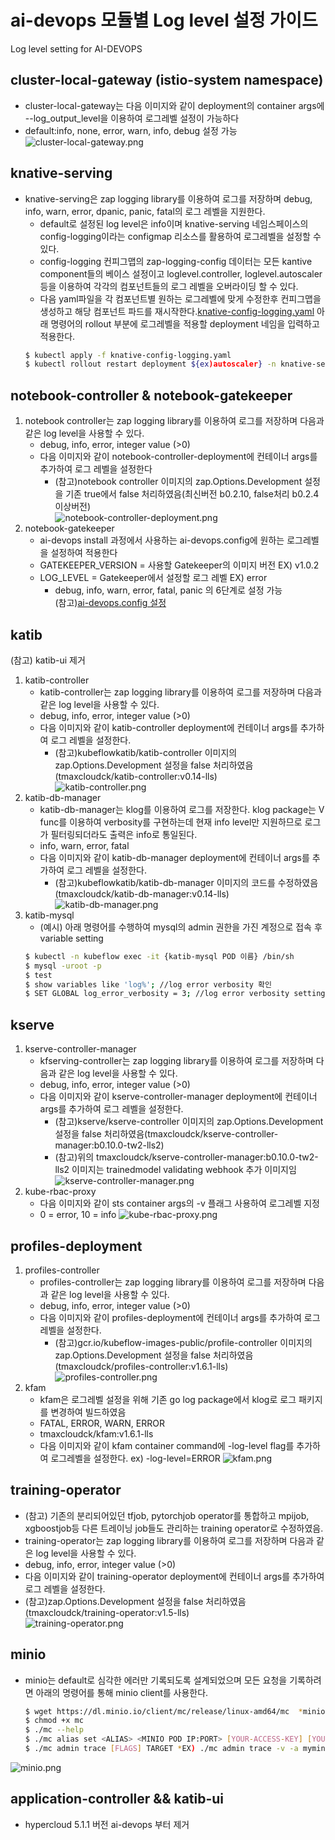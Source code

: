 
# ai-devops 모듈별 Log level 설정 가이드

Log level setting for AI-DEVOPS


## cluster-local-gateway (istio-system namespace)
* cluster-local-gateway는 다음 이미지와 같이 deployment의 container args에 --log_output_level을 이용하여 로그레벨 설정이 가능하다
* default:info, none, error, warn, info, debug 설정 가능
![cluster-local-gateway.png](./IMG/cluster-local-gateway.png)  

## knative-serving
* knative-serving은 zap logging library를 이용하여 로그를 저장하며 debug, info, warn, error, dpanic, panic, fatal의 로그 레벨을 지원한다. 
    * default로 설정된 log level은 info이며 knative-serving 네임스페이스의 config-logging이라는 configmap 리소스를 활용하여 로그레벨을 설정할 수 있다.
    * config-logging 컨피그맵의 zap-logging-config 데이터는 모든 kantive component들의 베이스 설정이고 loglevel.controller, loglevel.autoscaler 등을 이용하여 각각의 컴포넌트들의 로그 레벨을 오버라이딩 할 수 있다.
    * 다음 yaml파일을 각 컴포넌트별 원하는 로그레벨에 맞게 수정한후 컨피그맵을 생성하고 해당 컴포넌트 파드를 재시작한다.[knative-config-logging.yaml](./knative-config-logging.yaml)
      아래 명령어의 rollout 부분에 로그레벨을 적용할 deployment 네임을 입력하고 적용한다.
    ```bash
    $ kubectl apply -f knative-config-logging.yaml
    $ kubectl rollout restart deployment ${ex)autoscaler} -n knative-serving
    ```

## notebook-controller & notebook-gatekeeper
1. notebook controller는 zap logging library를 이용하여 로그를 저장하며 다음과 같은 log level을 사용할 수 있다.
    * debug, info, error, integer value (>0)     
    * 다음 이미지와 같이 notebook-controller-deployment에 컨테이너 args를 추가하여 로그 레벨을 설정한다
        * (참고)notebook controller 이미지의 zap.Options.Development 설정을 기존 true에서 false 처리하였음(최신버전 b0.2.10, false처리 b0.2.4 이상버전)    
    ![notebook-controller-deployment.png](./IMG/notebook-controller-deployment.png)
2. notebook-gatekeeper
    * ai-devops install 과정에서 사용하는 ai-devops.config에 원하는 로그레벨을 설정하여 적용한다
    * GATEKEEPER_VERSION = 사용할 Gatekeeper의 이미지 버전 EX) v1.0.2
    * LOG_LEVEL = Gatekeeper에서 설정할 로그 레벨 EX) error
        * debug, info, warn, error, fatal, panic 의 6단계로 설정 가능    
    (참고)[ai-devops.config 설정](https://github.com/tmax-cloud/install-ai-devops#step-1-ai-devopsconfig-%EC%84%A4%EC%A0%95)   

## katib
(참고) katib-ui 제거
1. katib-controller
    * katib-controller는 zap logging library를 이용하여 로그를 저장하며 다음과 같은 log level을 사용할 수 있다.    
    * debug, info, error, integer value (>0)    
    * 다음 이미지와 같이 katib-controller deployment에 컨테이너 args를 추가하여 로그 레벨을 설정한다.
        * (참고)kubeflowkatib/katib-controller 이미지의 zap.Options.Development 설정을 false 처리하였음(tmaxcloudck/katib-controller:v0.14-lls)       
    ![katib-controller.png](./IMG/katib-controller.png)  
2. katib-db-manager
    * katib-db-manager는 klog를 이용하여 로그를 저장한다. klog package는 V func를 이용하여 verbosity를 구현하는데 현재 info level만 지원하므로 로그가 필터링되더라도 출력은 info로 통일된다.
    * info, warn, error, fatal
    * 다음 이미지와 같이 katib-db-manager deployment에 컨테이너 args를 추가하여 로그 레벨을 설정한다.
        * (참고)kubeflowkatib/katib-db-manager 이미지의 코드를 수정하였음(tmaxcloudck/katib-db-manager:v0.14-lls)  
    ![katib-db-manager.png](./IMG/katib-db-manager.png)      
3. katib-mysql
    * (예시) 아래 명령어를 수행하여 mysql의 admin 권한을 가진 계정으로 접속 후 variable setting
    ```bash
    $ kubectl -n kubeflow exec -it {katib-mysql POD 이름} /bin/sh
    $ mysql -uroot -p
    $ test
    $ show variables like 'log%'; //log error verbosity 확인
    $ SET GLOBAL log_error_verbosity = 3; //log error verbosity setting, 기본값은 3, 1(errors only), 2(errors and warnings), 3(errors, warnings, and notes)
    ```

## kserve
1. kserve-controller-manager
    * kfserving-controller는 zap logging library를 이용하여 로그를 저장하며 다음과 같은 log level을 사용할 수 있다.    
    * debug, info, error, integer value (>0)    
    * 다음 이미지와 같이 kserve-controller-manager deployment에 컨테이너 args를 추가하여 로그 레벨을 설정한다.
        * (참고)kserve/kserve-controller 이미지의 zap.Options.Development 설정을 false 처리하였음(tmaxcloudck/kserve-controller-manager:b0.10.0-tw2-lls2)       
        * (참고)위의 tmaxcloudck/kserve-controller-manager:b0.10.0-tw2-lls2 이미지는 trainedmodel validating webhook 추가 이미지임
    ![kserve-controller-manager.png](./IMG/kserve-controller-manager.png)  
2. kube-rbac-proxy    
    * 다음 이미지와 같이 sts container args의 -v 플래그 사용하여 로그레벨 지정
    * 0 = error, 10 = info
     ![kube-rbac-proxy.png](./IMG/kube-rbac-proxy.png)  

## profiles-deployment
1. profiles-controller
    * profiles-controller는 zap logging library를 이용하여 로그를 저장하며 다음과 같은 log level을 사용할 수 있다.    
    * debug, info, error, integer value (>0)    
    * 다음 이미지와 같이 profiles-deployment에 컨테이너 args를 추가하여 로그 레벨을 설정한다.
        * (참고)gcr.io/kubeflow-images-public/profile-controller 이미지의 zap.Options.Development 설정을 false 처리하였음(tmaxcloudck/profiles-controller:v1.6.1-lls)       
    ![profiles-controller.png](./IMG/profiles-controller.png)  
2. kfam
    * kfam은 로그레벨 설정을 위해 기존 go log package에서 klog로 로그 패키지를 변경하여 빌드하였음 
    * FATAL, ERROR, WARN, ERROR
    * tmaxcloudck/kfam:v1.6.1-lls
    * 다음 이미지와 같이 kfam container command에 -log-level flag를 추가하여 로그레벨을 설정한다. ex) -log-level=ERROR
    ![kfam.png](./IMG/kfam.png)  

## training-operator
* (참고) 기존의 분리되어있던 tfjob, pytorchjob operator를 통합하고 mpijob, xgboostjob등 다른 트레이닝 job들도 관리하는 training operator로 수정하였음.
* training-operator는 zap logging library를 이용하여 로그를 저장하며 다음과 같은 log level을 사용할 수 있다.    
* debug, info, error, integer value (>0)
* 다음 이미지와 같이 training-operator deployment에 컨테이너 args를 추가하여 로그 레벨을 설정한다.
* (참고)zap.Options.Development 설정을 false 처리하였음(tmaxcloudck/training-operator:v1.5-lls)       
![training-operator.png](./IMG/training-operator.png)  

## minio
* minio는 default로 심각한 에러만 기록되도록 설계되었으며 모든 요청을 기록하려면 아래의 명령어를 통해 minio client를 사용한다.
    ```bash 
    $ wget https://dl.minio.io/client/mc/release/linux-amd64/mc  *minio client 다운로드
    $ chmod +x mc
    $ ./mc --help
    $ ./mc alias set <ALIAS> <MINIO POD IP:PORT> [YOUR-ACCESS-KEY] [YOUR-SECRET-KEY] *EX)./mc alias set myminio http://10.244.148.54:9000 minio minio123
    $ ./mc admin trace [FLAGS] TARGET *EX) ./mc admin trace -v -a myminio, *syntax 설명-v: verbose, -a: all, -e: error
    ```
![minio.png](./IMG/minio.png) 

## application-controller && katib-ui
* hypercloud 5.1.1 버전 ai-devops 부터 제거







